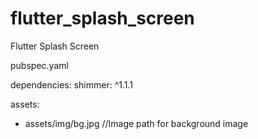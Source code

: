 # flutter_splash_screen
Flutter Splash Screen

pubspec.yaml 

dependencies:
  shimmer: ^1.1.1
  
assets:
  - assets/img/bg.jpg //Image path for background image
  